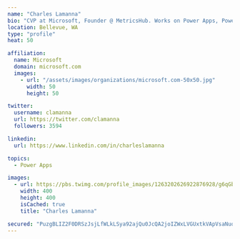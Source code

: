 ```yaml
---
name: "Charles Lamanna"
bio: "CVP at Microsoft, Founder @ MetricsHub. Works on Power Apps, Power Automate, Power Virtual Agent, Common Data Service and Dynamics 365."
location: Bellevue, WA
type: "profile"
heat: 50

affiliation:
  name: Microsoft
  domain: microsoft.com
  images:
    - url: "/assets/images/organizations/microsoft.com-50x50.jpg"
      width: 50
      height: 50

twitter:
  username: clamanna
  url: https://twitter.com/clamanna
  followers: 3594

linkedin:
  url: https://www.linkedin.com/in/charleslamanna

topics:
  - Power Apps

images:
  - url: https://pbs.twimg.com/profile_images/1263202626922876928/g6qGbHZ-_400x400.jpg
    width: 400
    height: 400
    isCached: true
    title: "Charles Lamanna"

secured: "PuzgBLIZ2F0DRSzJsjLfWLkLSya92ajQu0JcQA2joIZWxLVGUxtkVApVsaNuoJbqsf8YWMHaWLkZ+ryCsBT7p9VRNk09sBnfBV73uJNAiTK9crj1PjtwfrkgWkQwwgqvZAeyUQFrIF61ufkVuu7b8enlWABmpXpyrn69VwM8aeyc/fgFvEczC1c8narQxUjCADSam1+e7j8wZAdUtW1KLj2lXyyQHussOxK00HB4vWhqW/ydhn8XwIxVs+FWmg1HXpb2NrYz+R3xIbhiFmr6DVVgTf4/MhbtjMfGuh3vtKIVDOhfn5n3tC9qh/nANg0UBSO/wXvceu7X+fmfh82w2YVY/JF5Bzh2/OmqOxXLSLLhtcDuRmEaVJxfXsUFSE+KFCZpNTul9toei9ziFtfgWdz1ZAJjYXXNg+pB4pvDttc=;xLLbmQT3plvgReWE/o6hHg=="
---
```


